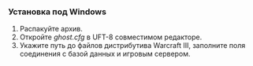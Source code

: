 <h3>Установка под Windows</h3>
<ol>
 <li>Распакуйте архив.</li>
 <li>Откройте <dfn>ghost.cfg</dfn> в UFT-8 совместимом редакторе.</li>
 <li>Укажите путь до файлов дистрибутива Warcraft III, заполните поля соединения с базой данных и игровым сервером.</li>
</ol>